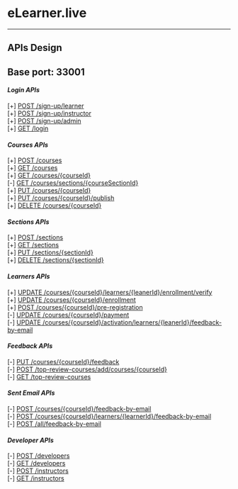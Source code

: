 # eLearner.live

___
## APIs Design
## Base port: 33001

#### *Login APIs*
[+] [POST /sign-up/learner](APIs%20design/signup-learner.md)<br>
[+] [POST /sign-up/instructor](APIs%20design/signup-instructor.md)<br>
[+] [POST /sign-up/admin](APIs%20design/signup-admin.md)<br>
[+] [GET /login](APIs%20design/login.md)<br>

#### *Courses APIs*
[+] [POST /courses](APIs%20design/create-new-course.md)<br>
[+] [GET /courses](APIs%20design/get-All-courses.md)<br>
[+] [GET /courses/{courseId}](APIs%20design/get-course-by-courseId.md)<br>
[-] [GET /courses/sections/{courseSectionId}](APIs%20design/get-course-by-courseType.md)<br>
[+] [PUT /courses/{courseId}](APIs%20design/update-course.md)<br>
[+] [PUT /courses/{courseId}/publish](APIs%20design/publish-course-by-courseId.md)<br>
[+] [DELETE /courses/{courseId}](APIs%20design/delete-course-by-courseId.md)

#### *Sections APIs*
[+] [POST /sections](APIs%20design/create-sections.md)<br>
[+] [GET /sections](APIs%20design/get-All-sections.md)<br>
[+] [PUT /sections/{sectionId}](APIs%20design/update-sections.md)<br>
[+] [DELETE /sections/{sectionId}](APIs%20design/delete-sections.md)


#### *Learners APIs*
[+] [UPDATE /courses/{courseId}/learners/{leanerId}/enrollment/verify](APIs%20design/enrollment-verfiy.md)<br>
[+] [UPDATE /courses/{courseId}/enrollment](APIs%20design/apply-for-course.md)<br>
[+] [POST /courses/{courseId}/pre-registration](APIs%20design/pre-registration-for-course.md)<br>
[-] [UPDATE /courses/{courseId}/payment](APIs%20design/payment-for-course.md)<br>
[-] [UPDATE /courses/{courseId}/activation/learners/{leanerId}/feedback-by-email](APIs%20design/course-activation.md)

#### *Feedback APIs*
[-] [PUT /courses/{courseId}/feedback](APIs%20design/add-feedback-from-user.md)<br>
[-] [POST /top-review-courses/add/courses/{courseId}](APIs%20design/add-top-reviewer.md)<br>
[-] [GET /top-review-courses](APIs%20design/get-top-reviewed-courses.md)<br>

#### *Sent Email APIs*
[-] [POST /courses/{courseId}/feedback-by-email](APIs%20design/send-email-by-courseId.md)<br>
[-] [POST /courses/{courseId}/learners/{learnerId}/feedback-by-email](APIs%20design/send-email-by-courseId_and_learnerId.md)<br>
[-] [POST /all/feedback-by-email](APIs%20design/send-email-for-all.md)<br>

#### *Developer APIs*
[-] [POST /developers](APIs%20design/developers-teams.md)<br>
[-] [GET /developers](APIs%20design/get-developers-teams.md)<br>
[-] [POST /instructors](APIs%20design/instructors-teams.md)<br>
[-] [GET /instructors](APIs%20design/get-instructors-teams.md)<br>

